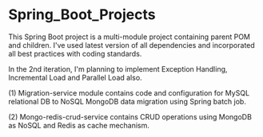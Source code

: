 # Spring_Boot_Projects

This Spring Boot project is a multi-module project containing parent POM and children. I've used latest version of all dependencies and incorporated all best practices 
with coding standards.

In the 2nd iteration, I'm planning to implement Exception Handling, Incremental Load and Parallel Load also.

(1) Migration-service module contains code and configuration for MySQL relational DB to NoSQL MongoDB data migration using Spring batch job. 

(2) Mongo-redis-crud-service contains CRUD operations using MongoDB as NoSQL and Redis as cache mechanism. 
